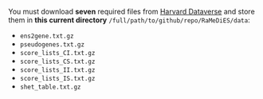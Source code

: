 You must download **seven** required files from [Harvard Dataverse](https://doi.org/10.7910/DVN/UISZTE) and store them in **this current directory** `/full/path/to/github/repo/RaMeDiES/data`:

* `ens2gene.txt.gz`
* `pseudogenes.txt.gz`
* `score_lists_CI.txt.gz`
* `score_lists_CS.txt.gz`
* `score_lists_II.txt.gz`
* `score_lists_IS.txt.gz`
* `shet_table.txt.gz`
